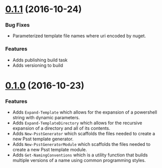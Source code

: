 # [0.1.1](https://github.com/cobster/psst/compare/0.1.0...0.1.1) (2016-10-24)

### Bug Fixes

* Parameterized template file names where uri encoded by nuget.

### Features

* Adds publishing build task
* Adds versioning to build


# [0.1.0]() (2016-10-23)

### Features

* Adds `Expand-Template` which allows for the expansion of a powershell string with dynamic parameters.
* Adds `Expand-TemplateDirectory` which allows for the recursive expansion of a directory and all of its contents.
* Adds `New-PsstGenerator` which scaffolds the files needed to create a new Psst template generator.
* Adds `New-PsstGeneratorModule` which scaffolds the files needed to create a new Psst template module.
* Adds `Get-NamingConventions` which is a utility function that builds multiple versions of a name using common programming styles.
